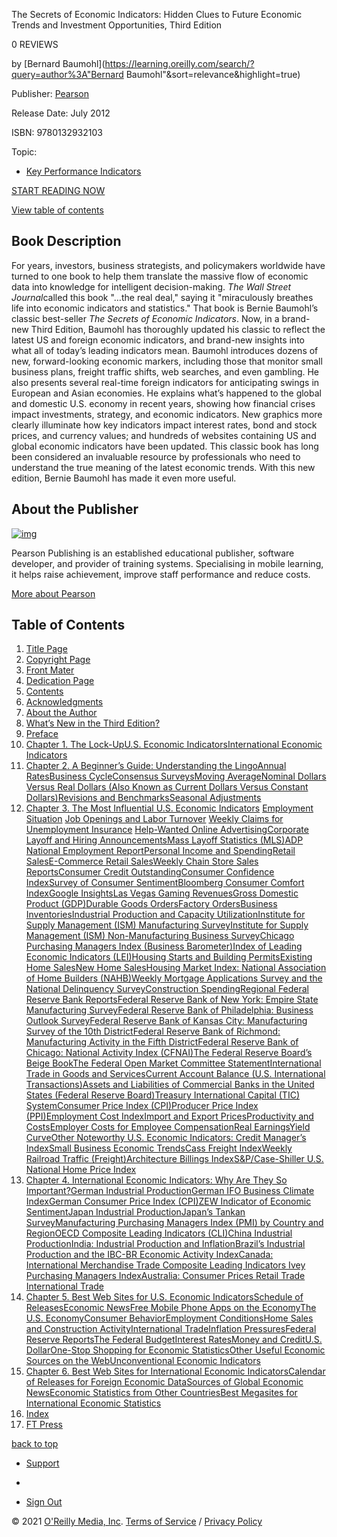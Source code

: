The Secrets of Economic Indicators: Hidden Clues to Future Economic Trends and Investment Opportunities, Third Edition

 0 REVIEWS

by [Bernard Baumohl](https://learning.oreilly.com/search/?query=author%3A"Bernard Baumohl"&sort=relevance&highlight=true)

Publisher: [Pearson](https://learning.oreilly.com/library/publisher/pearson/)

Release Date: July 2012

ISBN: 9780132932103

Topic: 

- [Key Performance Indicators](https://learning.oreilly.com/topics/key-performance-indicators)



[START READING NOW](https://learning.oreilly.com/library/view/the-secrets-of/9780132932103/copyright.html)

[View table of contents](https://learning.oreilly.com/library/view/the-secrets-of/9780132932103/#toc)

## Book Description

For years, investors, business strategists, and policymakers worldwide have turned to one book to help them translate the massive flow of economic data into knowledge for intelligent decision-making. *The Wall Street Journal*called this book "…the real deal," saying it "miraculously breathes life into economic indicators and statistics." That book is Bernie Baumohl’s classic best-seller *The Secrets of Economic Indicators*. Now, in a brand-new Third Edition, Baumohl has thoroughly updated his classic to reflect the latest US and foreign economic indicators, and brand-new insights into what all of today’s leading indicators mean. Baumohl introduces dozens of new, forward-looking economic markers, including those that monitor small business plans, freight traffic shifts, web searches, and even gambling. He also presents several real-time foreign indicators for anticipating swings in European and Asian economies. He explains what’s happened to the global and domestic U.S. economy in recent years, showing how financial crises impact investments, strategy, and economic indicators. New graphics more clearly illuminate how key indicators impact interest rates, bond and stock prices, and currency values; and hundreds of websites containing US and global economic indicators have been updated. This classic book has long been considered an invaluable resource by professionals who need to understand the true meaning of the latest economic trends. With this new edition, Bernie Baumohl has made it even more useful.

## About the Publisher

[![img](https://learning.oreilly.com/static/images/partners/pearson/pearson.png)](https://learning.oreilly.com/library/publisher/pearson/)

Pearson Publishing is an established educational publisher, software developer, and provider of training systems. Specialising in mobile learning, it helps raise achievement, improve staff performance and reduce costs.

[More about Pearson](https://learning.oreilly.com/library/publisher/pearson/)

## Table of Contents

1. [Title Page](https://learning.oreilly.com/library/view/the-secrets-of/9780132932103/title.html)
2. [Copyright Page](https://learning.oreilly.com/library/view/the-secrets-of/9780132932103/copyright.html)
3. [Front Mater](https://learning.oreilly.com/library/view/the-secrets-of/9780132932103/pref01.html)
4. [Dedication Page](https://learning.oreilly.com/library/view/the-secrets-of/9780132932103/ded01.html)
5. [Contents](https://learning.oreilly.com/library/view/the-secrets-of/9780132932103/toc.html)
6. [Acknowledgments](https://learning.oreilly.com/library/view/the-secrets-of/9780132932103/pref02.html)
7. [About the Author](https://learning.oreilly.com/library/view/the-secrets-of/9780132932103/pref03.html)
8. [What’s New in the Third Edition?](https://learning.oreilly.com/library/view/the-secrets-of/9780132932103/pref04.html)
9. [Preface](https://learning.oreilly.com/library/view/the-secrets-of/9780132932103/pref05.html)
10. [Chapter 1. The Lock-Up](https://learning.oreilly.com/library/view/the-secrets-of/9780132932103/ch01.html)[U.S. Economic Indicators](https://learning.oreilly.com/library/view/the-secrets-of/9780132932103/ch01.html#ch01lev1sec1)[International Economic Indicators](https://learning.oreilly.com/library/view/the-secrets-of/9780132932103/ch01.html#ch01lev1sec2)
11. [Chapter 2. A Beginner’s Guide: Understanding the Lingo](https://learning.oreilly.com/library/view/the-secrets-of/9780132932103/ch02.html)[Annual Rates](https://learning.oreilly.com/library/view/the-secrets-of/9780132932103/ch02.html#ch02lev1sec1)[Business Cycle](https://learning.oreilly.com/library/view/the-secrets-of/9780132932103/ch02.html#ch02lev1sec2)[Consensus Surveys](https://learning.oreilly.com/library/view/the-secrets-of/9780132932103/ch02.html#ch02lev1sec3)[Moving Average](https://learning.oreilly.com/library/view/the-secrets-of/9780132932103/ch02.html#ch02lev1sec4)[Nominal Dollars Versus Real Dollars (Also Known as Current Dollars Versus Constant Dollars)](https://learning.oreilly.com/library/view/the-secrets-of/9780132932103/ch02.html#ch02lev1sec5)[Revisions and Benchmarks](https://learning.oreilly.com/library/view/the-secrets-of/9780132932103/ch02.html#ch02lev1sec6)[Seasonal Adjustments](https://learning.oreilly.com/library/view/the-secrets-of/9780132932103/ch02.html#ch02lev1sec7)
12. [Chapter 3. The Most Influential U.S. Economic Indicators](https://learning.oreilly.com/library/view/the-secrets-of/9780132932103/ch03a.html) [Employment Situation](https://learning.oreilly.com/library/view/the-secrets-of/9780132932103/ch03a.html#ch03alev1sec1) [Job Openings and Labor Turnover](https://learning.oreilly.com/library/view/the-secrets-of/9780132932103/ch03a.html#ch03alev1sec2) [Weekly Claims for Unemployment Insurance](https://learning.oreilly.com/library/view/the-secrets-of/9780132932103/ch03a.html#ch03alev1sec3) [Help-Wanted Online Advertising](https://learning.oreilly.com/library/view/the-secrets-of/9780132932103/ch03a.html#ch03alev1sec4)[Corporate Layoff and Hiring Announcements](https://learning.oreilly.com/library/view/the-secrets-of/9780132932103/ch03a.html#ch03alev1sec5)[Mass Layoff Statistics (MLS)](https://learning.oreilly.com/library/view/the-secrets-of/9780132932103/ch03a.html#ch03alev1sec6)[ADP National Employment Report](https://learning.oreilly.com/library/view/the-secrets-of/9780132932103/ch03a.html#ch03alev1sec7)[Personal Income and Spending](https://learning.oreilly.com/library/view/the-secrets-of/9780132932103/ch03a.html#ch03alev1sec8)[Retail Sales](https://learning.oreilly.com/library/view/the-secrets-of/9780132932103/ch03a.html#ch03alev1sec9)[E-Commerce Retail Sales](https://learning.oreilly.com/library/view/the-secrets-of/9780132932103/ch03a.html#ch03alev1sec10)[Weekly Chain Store Sales Reports](https://learning.oreilly.com/library/view/the-secrets-of/9780132932103/ch03a.html#ch03alev1sec11)[Consumer Credit Outstanding](https://learning.oreilly.com/library/view/the-secrets-of/9780132932103/ch03a.html#ch03alev1sec12)[Consumer Confidence Index](https://learning.oreilly.com/library/view/the-secrets-of/9780132932103/ch03a.html#ch03alev1sec13)[Survey of Consumer Sentiment](https://learning.oreilly.com/library/view/the-secrets-of/9780132932103/ch03b.html#ch03blev1sec1)[Bloomberg Consumer Comfort Index](https://learning.oreilly.com/library/view/the-secrets-of/9780132932103/ch03b.html#ch03blev1sec2)[Google Insights](https://learning.oreilly.com/library/view/the-secrets-of/9780132932103/ch03b.html#ch03blev1sec3)[Las Vegas Gaming Revenues](https://learning.oreilly.com/library/view/the-secrets-of/9780132932103/ch03b.html#ch03blev1sec4)[Gross Domestic Product (GDP)](https://learning.oreilly.com/library/view/the-secrets-of/9780132932103/ch03b.html#ch03blev1sec5)[Durable Goods Orders](https://learning.oreilly.com/library/view/the-secrets-of/9780132932103/ch03b.html#ch03blev1sec6)[Factory Orders](https://learning.oreilly.com/library/view/the-secrets-of/9780132932103/ch03b.html#ch03blev1sec7)[Business Inventories](https://learning.oreilly.com/library/view/the-secrets-of/9780132932103/ch03b.html#ch03blev1sec8)[Industrial Production and Capacity Utilization](https://learning.oreilly.com/library/view/the-secrets-of/9780132932103/ch03b.html#ch03blev1sec9)[Institute for Supply Management (ISM) Manufacturing Survey](https://learning.oreilly.com/library/view/the-secrets-of/9780132932103/ch03c.html#ch03clev1sec1)[Institute for Supply Management (ISM) Non-Manufacturing Business Survey](https://learning.oreilly.com/library/view/the-secrets-of/9780132932103/ch03c.html#ch03clev1sec2)[Chicago Purchasing Managers Index (Business Barometer)](https://learning.oreilly.com/library/view/the-secrets-of/9780132932103/ch03c.html#ch03clev1sec3)[Index of Leading Economic Indicators (LEI)](https://learning.oreilly.com/library/view/the-secrets-of/9780132932103/ch03c.html#ch03clev1sec4)[Housing Starts and Building Permits](https://learning.oreilly.com/library/view/the-secrets-of/9780132932103/ch03c.html#ch03clev1sec5)[Existing Home Sales](https://learning.oreilly.com/library/view/the-secrets-of/9780132932103/ch03c.html#ch03clev1sec6)[New Home Sales](https://learning.oreilly.com/library/view/the-secrets-of/9780132932103/ch03c.html#ch03clev1sec7)[Housing Market Index: National Association of Home Builders (NAHB)](https://learning.oreilly.com/library/view/the-secrets-of/9780132932103/ch03c.html#ch03clev1sec8)[Weekly Mortgage Applications Survey and the National Delinquency Survey](https://learning.oreilly.com/library/view/the-secrets-of/9780132932103/ch03c.html#ch03clev1sec9)[Construction Spending](https://learning.oreilly.com/library/view/the-secrets-of/9780132932103/ch03c.html#ch03clev1sec10)[Regional Federal Reserve Bank Reports](https://learning.oreilly.com/library/view/the-secrets-of/9780132932103/ch03c.html#ch03clev1sec11)[Federal Reserve Bank of New York: Empire State Manufacturing Survey](https://learning.oreilly.com/library/view/the-secrets-of/9780132932103/ch03d.html#ch03dlev1sec1)[Federal Reserve Bank of Philadelphia: Business Outlook Survey](https://learning.oreilly.com/library/view/the-secrets-of/9780132932103/ch03d.html#ch03dlev1sec2)[Federal Reserve Bank of Kansas City: Manufacturing Survey of the 10th District](https://learning.oreilly.com/library/view/the-secrets-of/9780132932103/ch03d.html#ch03dlev1sec3)[Federal Reserve Bank of Richmond: Manufacturing Activity in the Fifth District](https://learning.oreilly.com/library/view/the-secrets-of/9780132932103/ch03d.html#ch03dlev1sec4)[Federal Reserve Bank of Chicago: National Activity Index (CFNAI)](https://learning.oreilly.com/library/view/the-secrets-of/9780132932103/ch03d.html#ch03dlev1sec5)[The Federal Reserve Board’s Beige Book](https://learning.oreilly.com/library/view/the-secrets-of/9780132932103/ch03d.html#ch03dlev1sec6)[The Federal Open Market Committee Statement](https://learning.oreilly.com/library/view/the-secrets-of/9780132932103/ch03d.html#ch03dlev1sec7)[International Trade in Goods and Services](https://learning.oreilly.com/library/view/the-secrets-of/9780132932103/ch03d.html#ch03dlev1sec8)[Current Account Balance (U.S. International Transactions)](https://learning.oreilly.com/library/view/the-secrets-of/9780132932103/ch03d.html#ch03dlev1sec9)[Assets and Liabilities of Commercial Banks in the United States (Federal Reserve Board)](https://learning.oreilly.com/library/view/the-secrets-of/9780132932103/ch03d.html#ch03dlev1sec10)[Treasury International Capital (TIC) System](https://learning.oreilly.com/library/view/the-secrets-of/9780132932103/ch03d.html#ch03dlev1sec11)[Consumer Price Index (CPI)](https://learning.oreilly.com/library/view/the-secrets-of/9780132932103/ch03d.html#ch03dlev1sec12)[Producer Price Index (PPI)](https://learning.oreilly.com/library/view/the-secrets-of/9780132932103/ch03e.html#ch03elev1sec1)[Employment Cost Index](https://learning.oreilly.com/library/view/the-secrets-of/9780132932103/ch03e.html#ch03elev1sec2)[Import and Export Prices](https://learning.oreilly.com/library/view/the-secrets-of/9780132932103/ch03e.html#ch03elev1sec3)[Productivity and Costs](https://learning.oreilly.com/library/view/the-secrets-of/9780132932103/ch03e.html#ch03elev1sec4)[Employer Costs for Employee Compensation](https://learning.oreilly.com/library/view/the-secrets-of/9780132932103/ch03e.html#ch03elev1sec5)[Real Earnings](https://learning.oreilly.com/library/view/the-secrets-of/9780132932103/ch03e.html#ch03elev1sec6)[Yield Curve](https://learning.oreilly.com/library/view/the-secrets-of/9780132932103/ch03e.html#ch03elev1sec7)[Other Noteworthy U.S. Economic Indicators: Credit Manager’s Index](https://learning.oreilly.com/library/view/the-secrets-of/9780132932103/ch03f.html#ch03flev1sec1)[Small Business Economic Trends](https://learning.oreilly.com/library/view/the-secrets-of/9780132932103/ch03f.html#ch03flev1sec2)[Cass Freight Index](https://learning.oreilly.com/library/view/the-secrets-of/9780132932103/ch03f.html#ch03flev1sec3)[Weekly Railroad Traffic (Freight)](https://learning.oreilly.com/library/view/the-secrets-of/9780132932103/ch03f.html#ch03flev1sec4)[Architecture Billings Index](https://learning.oreilly.com/library/view/the-secrets-of/9780132932103/ch03f.html#ch03flev1sec5)[S&P/Case-Shiller U.S. National Home Price Index](https://learning.oreilly.com/library/view/the-secrets-of/9780132932103/ch03f.html#ch03flev1sec6)
13. [Chapter 4. International Economic Indicators: Why Are They So Important?](https://learning.oreilly.com/library/view/the-secrets-of/9780132932103/ch04.html)[German Industrial Production](https://learning.oreilly.com/library/view/the-secrets-of/9780132932103/ch04.html#ch04lev1sec1)[German IFO Business Climate Index](https://learning.oreilly.com/library/view/the-secrets-of/9780132932103/ch04.html#ch04lev1sec2)[German Consumer Price Index (CPI)](https://learning.oreilly.com/library/view/the-secrets-of/9780132932103/ch04.html#ch04lev1sec3)[ZEW Indicator of Economic Sentiment](https://learning.oreilly.com/library/view/the-secrets-of/9780132932103/ch04.html#ch04lev1sec4)[Japan Industrial Production](https://learning.oreilly.com/library/view/the-secrets-of/9780132932103/ch04.html#ch04lev1sec5)[Japan’s Tankan Survey](https://learning.oreilly.com/library/view/the-secrets-of/9780132932103/ch04.html#ch04lev1sec6)[Manufacturing Purchasing Managers Index (PMI) by Country and Region](https://learning.oreilly.com/library/view/the-secrets-of/9780132932103/ch04.html#ch04lev1sec7)[OECD Composite Leading Indicators (CLI)](https://learning.oreilly.com/library/view/the-secrets-of/9780132932103/ch04.html#ch04lev1sec8)[China Industrial Production](https://learning.oreilly.com/library/view/the-secrets-of/9780132932103/ch04.html#ch04lev1sec9)[India: Industrial Production and Inflation](https://learning.oreilly.com/library/view/the-secrets-of/9780132932103/ch04.html#ch04lev1sec10)[Brazil’s Industrial Production and the IBC-BR Economic Activity Index](https://learning.oreilly.com/library/view/the-secrets-of/9780132932103/ch04.html#ch04lev1sec11)[Canada: International Merchandise Trade Composite Leading Indicators Ivey Purchasing Managers Index](https://learning.oreilly.com/library/view/the-secrets-of/9780132932103/ch04.html#ch04lev1sec12)[Australia: Consumer Prices Retail Trade International Trade](https://learning.oreilly.com/library/view/the-secrets-of/9780132932103/ch04.html#ch04lev1sec13)
14. [Chapter 5. Best Web Sites for U.S. Economic Indicators](https://learning.oreilly.com/library/view/the-secrets-of/9780132932103/ch05.html)[Schedule of Releases](https://learning.oreilly.com/library/view/the-secrets-of/9780132932103/ch05.html#ch05lev1sec1)[Economic News](https://learning.oreilly.com/library/view/the-secrets-of/9780132932103/ch05.html#ch05lev1sec2)[Free Mobile Phone Apps on the Economy](https://learning.oreilly.com/library/view/the-secrets-of/9780132932103/ch05.html#ch05lev1sec3)[The U.S. Economy](https://learning.oreilly.com/library/view/the-secrets-of/9780132932103/ch05.html#ch05lev1sec4)[Consumer Behavior](https://learning.oreilly.com/library/view/the-secrets-of/9780132932103/ch05.html#ch05lev1sec5)[Employment Conditions](https://learning.oreilly.com/library/view/the-secrets-of/9780132932103/ch05.html#ch05lev1sec6)[Home Sales and Construction Activity](https://learning.oreilly.com/library/view/the-secrets-of/9780132932103/ch05.html#ch05lev1sec7)[International Trade](https://learning.oreilly.com/library/view/the-secrets-of/9780132932103/ch05.html#ch05lev1sec8)[Inflation Pressures](https://learning.oreilly.com/library/view/the-secrets-of/9780132932103/ch05.html#ch05lev1sec9)[Federal Reserve Reports](https://learning.oreilly.com/library/view/the-secrets-of/9780132932103/ch05.html#ch05lev1sec10)[The Federal Budget](https://learning.oreilly.com/library/view/the-secrets-of/9780132932103/ch05.html#ch05lev1sec11)[Interest Rates](https://learning.oreilly.com/library/view/the-secrets-of/9780132932103/ch05.html#ch05lev1sec12)[Money and Credit](https://learning.oreilly.com/library/view/the-secrets-of/9780132932103/ch05.html#ch05lev1sec13)[U.S. Dollar](https://learning.oreilly.com/library/view/the-secrets-of/9780132932103/ch05.html#ch05lev1sec14)[One-Stop Shopping for Economic Statistics](https://learning.oreilly.com/library/view/the-secrets-of/9780132932103/ch05.html#ch05lev1sec15)[Other Useful Economic Sources on the Web](https://learning.oreilly.com/library/view/the-secrets-of/9780132932103/ch05.html#ch05lev1sec16)[Unconventional Economic Indicators](https://learning.oreilly.com/library/view/the-secrets-of/9780132932103/ch05.html#ch05lev1sec17)
15. [Chapter 6. Best Web Sites for International Economic Indicators](https://learning.oreilly.com/library/view/the-secrets-of/9780132932103/ch06.html)[Calendar of Releases for Foreign Economic Data](https://learning.oreilly.com/library/view/the-secrets-of/9780132932103/ch06.html#ch06lev1sec1)[Sources of Global Economic News](https://learning.oreilly.com/library/view/the-secrets-of/9780132932103/ch06.html#ch06lev1sec2)[Economic Statistics from Other Countries](https://learning.oreilly.com/library/view/the-secrets-of/9780132932103/ch06.html#ch06lev1sec3)[Best Megasites for International Economic Statistics](https://learning.oreilly.com/library/view/the-secrets-of/9780132932103/ch06.html#ch06lev1sec4)
16. [Index](https://learning.oreilly.com/library/view/the-secrets-of/9780132932103/index.html)
17. [FT Press](https://learning.oreilly.com/library/view/the-secrets-of/9780132932103/app01.html)

[back to top](https://learning.oreilly.com/library/view/the-secrets-of/9780132932103/#)

- [Support](https://learning.oreilly.com/public/support/)
-  

- [Sign Out](https://learning.oreilly.com/accounts/logout/)

© 2021 [O'Reilly Media, Inc](https://learning.oreilly.com/). [Terms of Service](https://www.oreilly.com/terms/) / [Privacy Policy](https://learning.oreilly.com/privacy)